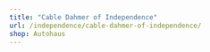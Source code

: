 ```yaml
---
title: "Cable Dahmer of Independence"
url: /independence/cable-dahmer-of-independence/
shop: Autohaus
---
```

